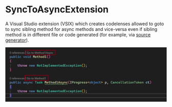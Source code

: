 # SyncToAsyncExtension

A Visual Studio extension (VSIX) which creates codelenses allowed to goto to sync sibling method for async methods and vice-versa even if sibling method is in different file or code generated (for example, via [source generator](https://github.com/zompinc/sync-method-generator)).

![Image 1](example0.png)
